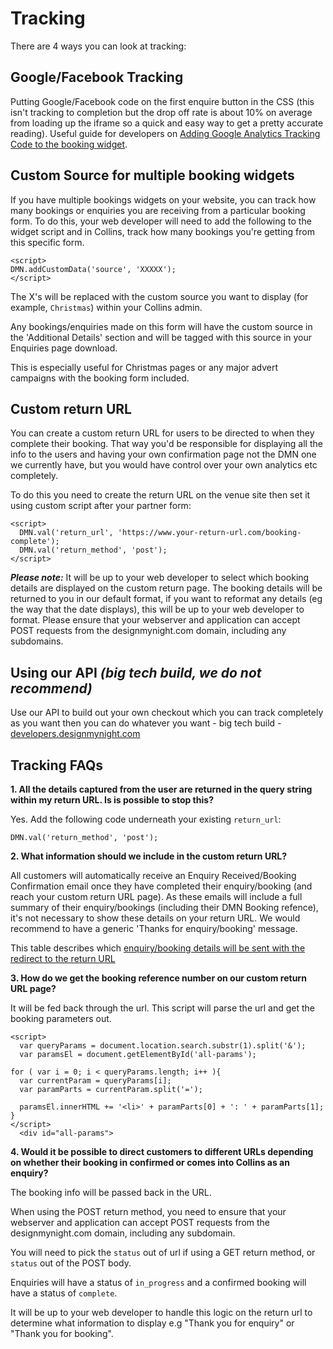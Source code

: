 # Tracking 

There are 4 ways you can look at tracking:

## Google/Facebook Tracking

Putting Google/Facebook code on the first enquire button in the CSS (this isn't tracking to completion but the drop off rate is about 10% on average from loading up the iframe so a quick and easy way to get a pretty accurate reading). Useful guide for developers on [Adding Google Analytics Tracking Code to the booking widget](https://collins.uservoice.com/knowledgebase/articles/863856-adding-google-analytics-tracking-code-to-the-booki). 

## Custom Source for multiple booking widgets

If you have multiple bookings widgets on your website, you can track how many bookings or enquiries you are receiving from a particular booking form. To do this, your web developer will need to add the following to the widget script and in Collins, track how many bookings you're getting from this specific form. 

```
<script>
DMN.addCustomData('source', 'XXXXX');
</script>
```

The X's will be replaced with the custom source you want to display (for example, `Christmas`) within your Collins admin. 

Any bookings/enquiries made on this form will have the custom source in the 'Additional Details' section and will be tagged with this source in your Enquiries page download. 

This is especially useful for Christmas pages or any major advert campaigns with the booking form included.

## Custom return URL

You can create a custom return URL for users to be directed to when they complete their booking. That way you'd be responsible for displaying all the info to the users and having your own confirmation page not the DMN one we currently have, but you would have control over your own analytics etc completely.

To do this you need to create the return URL on the  venue site then set it using custom script after your partner form:

```
<script>
  DMN.val('return_url', 'https://www.your-return-url.com/booking-complete');
  DMN.val('return_method', 'post');
</script> 
```

**_Please note:_** It will be up to your web developer to select which booking details are displayed on the custom return page. The booking details will be returned to you in our default format, if you want to reformat any details (eg the way that the date displays), this will be up to your web developer to format. Please ensure that your webserver and application can accept POST requests from the designmynight.com domain, including any subdomains.

##  Using our API _(big tech build, we do not recommend)_

Use our API to build out your own checkout which you can track completely as you want then you can do whatever you want - big tech build - [developers.designmynight.com](http://developers.designmynight.com/)



## Tracking FAQs

**1. All the details captured from the user are returned in the query string within my return URL. Is is possible to stop this?**

Yes. Add the following code underneath your existing `return_url`: 

```
DMN.val('return_method', 'post');
```

**2. What information should we include in the custom return URL?**

All customers will automatically receive an Enquiry Received/Booking Confirmation email once they have completed their enquiry/booking (and reach your custom return URL page). As these emails will include a full summary of their enquiry/bookings (including their DMN Booking refence), it's not necessary to show these details on your return URL. We would recommend to have a generic 'Thanks for enquiry/booking' message. 

This table describes which [enquiry/booking details will be sent with the redirect to the return URL](http://developers.designmynight.com/collins/booking-widget/#customising-your-collins-booking-widget)
 

**3. How do we get the booking reference number on our custom return URL page?**

It will be fed back through the url. This script will parse the url and get the booking parameters out.
 
```
<script>
  var queryParams = document.location.search.substr(1).split('&');
  var paramsEl = document.getElementById('all-params');
 
for ( var i = 0; i < queryParams.length; i++ ){
  var currentParam = queryParams[i];
  var paramParts = currentParam.split('=');
 
  paramsEl.innerHTML += '<li>' + paramParts[0] + ': ' + paramParts[1];
}
</script>
  <div id="all-params">
```

**4. Would it be possible to direct customers to different URLs depending on whether their booking in confirmed or comes into Collins as an enquiry?**

The booking info will be passed back in the URL.

When using the POST return method, you need to ensure that your webserver and application can accept POST requests from the designmynight.com domain, including any subdomain. 

You will need to pick the `status` out of url if using a GET return method, or `status` out of the POST body.

Enquiries will have a status of `in_progress` and a confirmed booking will have a status of `complete`. 

It will be up to your web developer to handle this logic on the return url to determine what information to display e.g "Thank you for enquiry" or "Thank you for booking".



